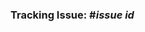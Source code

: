 ### Tracking Issue: #*issue id*

<!-- 
**Note:**
If you are directly creating a PR then please create an issue for it as well 
-->
